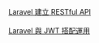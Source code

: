 <a href="https://hackmd.io/@8irD0FCGSQqckvMnLpAmzw/Hk8QeMNLz?type=view%EF%BC%89">Laravel 建立 RESTful API</a><br>
<a href=""></a><br>
<a href="https://hackmd.io/@8irD0FCGSQqckvMnLpAmzw/SkqRnxqIM?type=view">Laravel 與 JWT 搭配運用</a><br>
<a href=""></a><br>
<a href=""></a><br>
